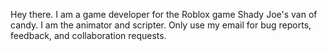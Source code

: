 Hey there. I am a game developer for the Roblox game Shady Joe's van of candy. I am the animator and scripter. Only use my email for bug reports, feedback, and collaboration requests.
